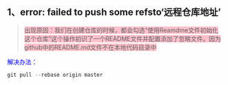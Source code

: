 ## 1、error: failed to push some refsto‘远程仓库地址’

> <font style="background: pink">出现原因：我们在创建仓库的时候，都会勾选“使用Reamdme文件初始化这个仓库”这个操作初识了一个README文件并配置添加了忽略文件。因为github中的README.md文件不在本地代码目录中</font>

<font color=blue>解决办法：</font>

```js
git pull --rebase origin master
```

